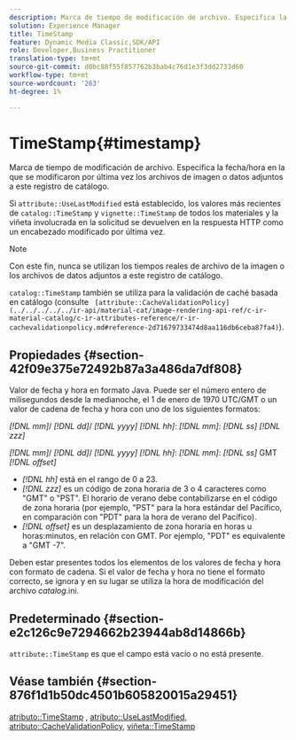 ```yaml
---
description: Marca de tiempo de modificación de archivo. Especifica la fecha/hora en la que se modificaron por última vez los archivos de imagen o datos adjuntos a este registro de catálogo.
solution: Experience Manager
title: TimeStamp
feature: Dynamic Media Classic,SDK/API
role: Developer,Business Practitioner
translation-type: tm+mt
source-git-commit: d0bc88f55f857762b3bab4c76d1e3f3dd2733d60
workflow-type: tm+mt
source-wordcount: '263'
ht-degree: 1%

---
```



# TimeStamp{#timestamp}

Marca de tiempo de modificación de archivo. Especifica la fecha/hora en la que se modificaron por última vez los archivos de imagen o datos adjuntos a este registro de catálogo.

Si `attribute::UseLastModified` está establecido, los valores más recientes de `catalog::TimeStamp` y `vignette::TimeStamp` de todos los materiales y la viñeta involucrada en la solicitud se devuelven en la respuesta HTTP como un encabezado modificado por última vez.

>[!NOTE]
>
>Con este fin, nunca se utilizan los tiempos reales de archivo de la imagen o los archivos de datos adjuntos a este registro de catálogo.

`catalog::TimeStamp` también se utiliza para la validación de caché basada en catálogo (consulte  ` [attribute::CacheValidationPolicy](../../../../../ir-api/material-cat/image-rendering-api-ref/c-ir-material-catalog/c-ir-attributes-reference/r-ir-cachevalidationpolicy.md#reference-2d71679733474d8aa116db6ceba87fa4)`).

## Propiedades {#section-42f09e375e72492b87a3a486da7df808}

Valor de fecha y hora en formato Java. Puede ser el número entero de milisegundos desde la medianoche, el 1 de enero de 1970 UTC/GMT o un valor de cadena de fecha y hora con uno de los siguientes formatos:

*[!DNL mm]*/  *[!DNL dd]*/  *[!DNL yyyy]* *[!DNL hh]*:  *[!DNL mm]*:  *[!DNL ss]* *[!DNL zzz]*

*[!DNL mm]*/  *[!DNL dd]*/  *[!DNL yyyy]* *[!DNL hh]*:  *[!DNL mm]*:  *[!DNL ss]* GMT  *[!DNL offset]*

* *[!DNL hh]* está en el rango de 0 a 23.
* *[!DNL zzz]* es un código de zona horaria de 3 o 4 caracteres como &quot;GMT&quot; o &quot;PST&quot;. El horario de verano debe contabilizarse en el código de zona horaria (por ejemplo, &quot;PST&quot; para la hora estándar del Pacífico, en comparación con &quot;PDT&quot; para la hora de verano del Pacífico).
* *[!DNL offset]* es un desplazamiento de zona horaria en horas u horas:minutos, en relación con GMT. Por ejemplo, &quot;PDT&quot; es equivalente a &quot;GMT -7&quot;.

Deben estar presentes todos los elementos de los valores de fecha y hora con formato de cadena. Si el valor de fecha y hora no tiene el formato correcto, se ignora y en su lugar se utiliza la hora de modificación del archivo *catalog*.ini.

## Predeterminado {#section-e2c126c9e7294662b23944ab8d14866b}

`attribute::TimeStamp` es que el campo está vacío o no está presente.

## Véase también {#section-876f1d1b50dc4501b605820015a29451}

[atributo::TimeStamp](../../../../../ir-api/material-cat/image-rendering-api-ref/c-ir-material-catalog/c-ir-attributes-reference/r-ir-timestamp.md#reference-8373ad4ee03d4e4b9a8fc96cf42b3181) ,  [atributo::UseLastModified](../../../../../ir-api/material-cat/image-rendering-api-ref/c-ir-material-catalog/c-ir-attributes-reference/r-ir-uselastmodified.md#reference-d2ab628c9e004fedbd38324866dbca1d),  [atributo::CacheValidationPolicy](../../../../../ir-api/material-cat/image-rendering-api-ref/c-ir-material-catalog/c-ir-attributes-reference/r-ir-cachevalidationpolicy.md#reference-2d71679733474d8aa116db6ceba87fa4),  [viñeta::TimeStamp](../../../../../ir-api/material-cat/image-rendering-api-ref/c-ir-material-catalog/c-ir-vignette-map-reference/r-ir-timestamp-vignette.md#reference-d57cdd40a6a645d199dbb1d56cc85bc1)
